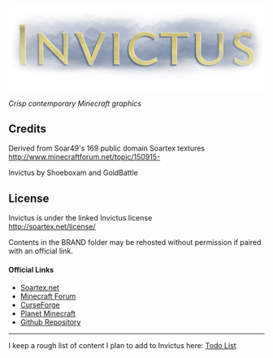 ![Invictus Resource Pack](/BRAND/Invictus_hero_dark.png?raw=true)


_Crisp contemporary Minecraft graphics_
 

## Credits
Derived from Soar49's 169 public domain Soartex textures  
    <http://www.minecraftforum.net/topic/150915->

Invictus by Shoeboxam and GoldBattle


## License
Invictus is under the linked Invictus license  
    <http://soartex.net/license/>

Contents in the BRAND folder may be rehosted without permission if paired with an official link.


#### Official Links
- [Soartex.net](http://soartex.net)
- [Minecraft Forum](http://www.minecraftforum.net/topic/2263930-)
- [CurseForge](https://minecraft.curseforge.com/projects/invictus-vanilla)
- [Planet Minecraft](http://www.planetminecraft.com/texture_pack/invictus-2754280/)
- [Github Repository](https://github.com/InvictusGraphics/Invictus_Textures)



______________________________

I keep a rough list of content I plan to add to Invictus here:
[Todo List](https://docs.google.com/document/d/1HnozyWQJgYfW2qVlhpM-fM3rRoFvgH-CUV0lGCtg0Cs/edit?usp=sharing)
